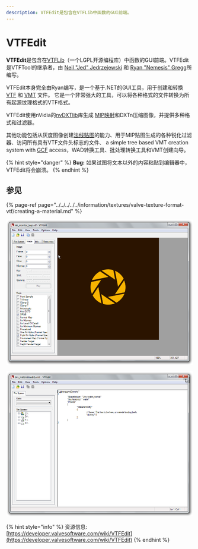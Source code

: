 ```yaml
---
description: VTFEdit是包含在VTFLib中函数的GUI前端。
---
```


# VTFEdit

**VTFEdit**是包含在[VTFLib](https://developer.valvesoftware.com/wiki/VTFLib)（一个LGPL开源编程库）中函数的GUI前端。VTFEdit是VTFTool的继承者，由  [Neil "Jed" Jedrzejewski](https://developer.valvesoftware.com/wiki/User:Wunderboy) 和 [Ryan "Nemesis" Gregg](https://developer.valvesoftware.com/wiki/User:Nem)所编写。

VTFEdit本身完全由Ryan编写，是一个基于.NET的GUI工具，用于创建和转换 [VTF](https://developer.valvesoftware.com/wiki/VTF) 和 [VMT](https://developer.valvesoftware.com/wiki/VMT) 文件。 它是一个非常强大的工具，可以将各种格式的文件转换为所有起源纹理格式的VTF格式。

VTFEdit使用nVidia的[nvDXTlib](http://developer.nvidia.com/object/dds_utilities.html)库生成 [MIP映射](https://developer.valvesoftware.com/wiki/MIP_Mapping)和DXTn压缩图像，并提供多种格式和过滤器。

其他功能包括从灰度图像创建[法线贴图](https://developer.valvesoftware.com/wiki/Normal_Maps)的能力、用于MIP贴图生成的各种锐化过滤器、访问所有具有VTF文件头标志的文件、 a simple tree based VMT creation system with [GCF](https://developer.valvesoftware.com/wiki/GCF) access，WAD转换工具、批处理转换工具和VMT创建向导。

{% hint style="danger" %}
**Bug:** 如果试图将文本以外的内容粘贴到编辑器中，VTFEdit将会崩溃。
{% endhint %}

## 参见

{% page-ref page="../../../../../information/textures/valve-texture-format-vtf/creating-a-material.md" %}

![](../../../../../.gitbook/assets/vtfedit1.png)

![](../../../../../.gitbook/assets/vtfedit2.png)

{% hint style="info" %}
资源信息: [https://developer.valvesoftware.com/wiki/VTFEdit](https://developer.valvesoftware.com/wiki/VTFEdit)
{% endhint %}

